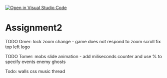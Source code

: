 [![Open in Visual Studio Code](https://classroom.github.com/assets/open-in-vscode-c66648af7eb3fe8bc4f294546bfd86ef473780cde1dea487d3c4ff354943c9ae.svg)](https://classroom.github.com/online_ide?assignment_repo_id=7803187&assignment_repo_type=AssignmentRepo)
# Assignment2
 


TODO Omer:
lock zoom change - game does not respond to zoom scroll
fix top left logo

TODO Tomer:
mobs slide animation - add miliseconds counter and use % to specify events
enemy ghosts



Todo:
walls css
music thread








